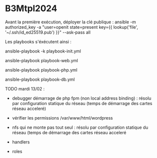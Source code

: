 # B3Mtpl2024

Avant la première exécution, déployer la clé publique :
ansible -m authorized_key -a "user=openit state=present key={{ lookup('file', '~/.ssh/id_ed25519.pub') }}" --ask-pass all

Les playbooks s'éxécutent ainsi :

ansible-playbook -k playbook-init.yml

ansible-playbook playbook-web.yml

ansible-playbook playbook-php.yml

ansible-playbook playbook-db.yml

TODO mardi 13/02 :

- debugger démarrage de php fpm (non local address binding) : résolu par configuration statique du réseau (temps de démarrage des cartes réseau acceleré)

- vérifier les permissions /var/www/html/wordpress

- nfs qui ne monte pas tout seul : résolu par configuration statique du réseau (temps de démarrage des cartes réseau acceleré

- handlers

- roles

